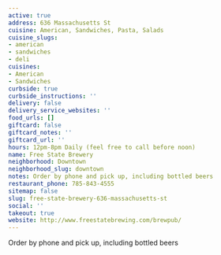 ```yaml
---
active: true
address: 636 Massachusetts St
cuisine: American, Sandwiches, Pasta, Salads
cuisine_slugs:
- american
- sandwiches
- deli
cuisines:
- American
- Sandwiches
curbside: true
curbside_instructions: ''
delivery: false
delivery_service_websites: ''
food_urls: []
giftcard: false
giftcard_notes: ''
giftcard_url: ''
hours: 12pm-8pm Daily (feel free to call before noon)
name: Free State Brewery
neighborhood: Downtown
neighborhood_slug: downtown
notes: Order by phone and pick up, including bottled beers
restaurant_phone: 785-843-4555
sitemap: false
slug: free-state-brewery-636-massachusetts-st
social: ''
takeout: true
website: http://www.freestatebrewing.com/brewpub/
---
```


Order by phone and pick up, including bottled beers